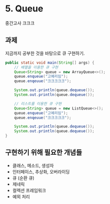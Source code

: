 # 5. Queue

중간고사 크크크

## 과제
지금까지 공부한 것을 바탕으로 큐 구현하기.
```java
public static void main(String[] args) {
	// 배열을 이용한 큐 구현
	Queue<String> queue = new ArrayQueue<>();
	queue.enqueue("고예리임");
	queue.enqeuue("크크크크크");

	System.out.println(queue.dequeue());
	System.out.println(queue.dequeue());

	// 리스트를 이용한 큐 구현
	Queue<String> queue = new ListQueue<>();
	queue.enqueue("고예리임");
	queue.enqeuue("크크크크크");

	System.out.println(queue.dequeue());
	System.out.println(queue.dequeue());
}
```

## 구현하기 위해 필요한 개념들

- 클래스, 메소드, 생성자
- 인터페이스, 추상화, 오버라이딩
- 큐 (순환 큐)
- 제네릭
- 컬렉션 프레임워크
- 예외 처리